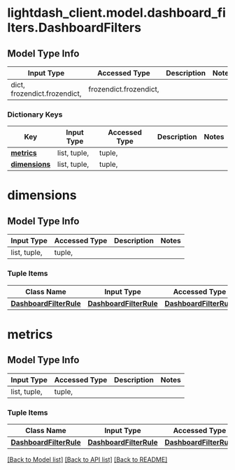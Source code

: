 # lightdash_client.model.dashboard_filters.DashboardFilters

## Model Type Info
Input Type | Accessed Type | Description | Notes
------------ | ------------- | ------------- | -------------
dict, frozendict.frozendict,  | frozendict.frozendict,  |  |

### Dictionary Keys
Key | Input Type | Accessed Type | Description | Notes
------------ | ------------- | ------------- | ------------- | -------------
**[metrics](#metrics)** | list, tuple,  | tuple,  |  |
**[dimensions](#dimensions)** | list, tuple,  | tuple,  |  |

# dimensions

## Model Type Info
Input Type | Accessed Type | Description | Notes
------------ | ------------- | ------------- | -------------
list, tuple,  | tuple,  |  |

### Tuple Items
Class Name | Input Type | Accessed Type | Description | Notes
------------- | ------------- | ------------- | ------------- | -------------
[**DashboardFilterRule**](DashboardFilterRule.md) | [**DashboardFilterRule**](DashboardFilterRule.md) | [**DashboardFilterRule**](DashboardFilterRule.md) |  |

# metrics

## Model Type Info
Input Type | Accessed Type | Description | Notes
------------ | ------------- | ------------- | -------------
list, tuple,  | tuple,  |  |

### Tuple Items
Class Name | Input Type | Accessed Type | Description | Notes
------------- | ------------- | ------------- | ------------- | -------------
[**DashboardFilterRule**](DashboardFilterRule.md) | [**DashboardFilterRule**](DashboardFilterRule.md) | [**DashboardFilterRule**](DashboardFilterRule.md) |  |

[[Back to Model list]](../../README.md#documentation-for-models) [[Back to API list]](../../README.md#documentation-for-api-endpoints) [[Back to README]](../../README.md)
